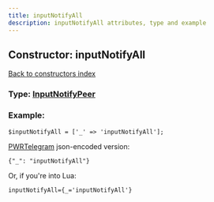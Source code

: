 ```yaml
---
title: inputNotifyAll
description: inputNotifyAll attributes, type and example
---
```

## Constructor: inputNotifyAll  
[Back to constructors index](index.md)






### Type: [InputNotifyPeer](../types/InputNotifyPeer.md)


### Example:

```
$inputNotifyAll = ['_' => 'inputNotifyAll'];
```  

[PWRTelegram](https://pwrtelegram.xyz) json-encoded version:

```
{"_": "inputNotifyAll"}
```


Or, if you're into Lua:  


```
inputNotifyAll={_='inputNotifyAll'}

```


